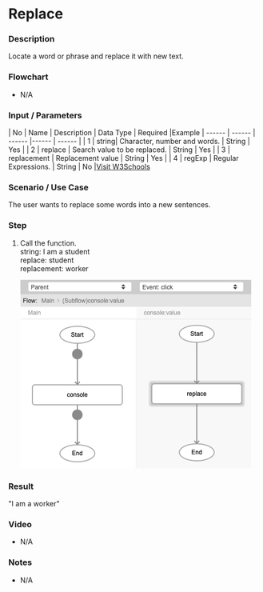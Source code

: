 ﻿# Replace


### Description

Locate a word or phrase and replace it with new text.

### Flowchart

- N/A 

### Input / Parameters

| No | Name | Description | Data Type | Required |Example
| ------ | ------ | ------ |------ | ------ |
| 1 | string| Character, number and words. | String | Yes  |
| 2 | replace | Search value to be replaced. | String  | Yes |
| 3 | replacement | Replacement value | String  | Yes |
| 4 | regExp | Regular Expressions. | String  | No |<a href="<https://www.w3schools.com/jsref/jsref_obj_regexp.asp">Visit W3Schools</a>

### Scenario / Use Case

The user wants to replace some words into a new sentences.</br>

### Step

1. Call the function.<br>
    string: I am a student<br />
    replace: student<br />
    replacement: worker<br />
    
   ![](replace-step-1.png?raw=true)

### Result

"I am a worker"

### Video

- N/A

<!--[![Video](http://i.imgur.com/Ot5DWAW.png)](https://youtu.be/StTqXEQ2l-Y?t=35s)-->

### Notes

- N/A